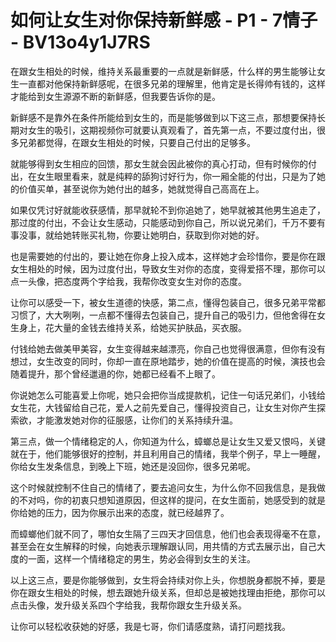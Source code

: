 # 如何让女生对你保持新鲜感 - P1 - 7情子 - BV13o4y1J7RS

在跟女生相处的时候，维持关系最重要的一点就是新鲜感，什么样的男生能够让女生一直都对他保持新鲜感呢，在很多兄弟的理解里，他肯定是长得帅有钱的，这样才能给到女生源源不断的新鲜感，但我要告诉你的是。

新鲜感不是靠外在条件所能给到女生的，而是能够做到以下这三点，那想要保持长期对女生的吸引，这期视频你可就要认真观看了，首先第一点，不要过度付出，很多兄弟都觉得，在跟女生相处的时候，只要自己付出的足够多。

就能够得到女生相应的回馈，那女生就会因此被你的真心打动，但有时候你的付出，在女生眼里看来，就是纯粹的舔狗讨好行为，你一厢全能的付出，只是为了她的价值买单，甚至说你为她付出的越多，她就觉得自己高高在上。

如果仅凭讨好就能收获感情，那早就轮不到你追她了，她早就被其他男生追走了，那过度的付出，不会让女生感动，只能感动到你自己，所以说兄弟们，千万不要有事没事，就给她转账买礼物，你要让她明白，获取到你对她的好。

也是需要她的付出的，要让她在你身上投入成本，这样她才会珍惜你，要是你在跟女生相处的时候，因为过度付出，导致女生对你的态度，变得爱搭不理，那你可以点一头像，把态度两个字给我，我帮你改变女生对你的态度。

让你可以感受一下，被女生道德的快感，第二点，懂得包装自己，很多兄弟平常都习惯了，大大咧咧，一点都不懂得去包装自己，提升自己的吸引力，但他舍得在女生身上，花大量的金钱去维持关系，给她买护肤品，买衣服。

付钱给她去做美甲美容，女生变得越来越漂亮，你自己也觉得很满意，但你有没有想过，女生改变的同时，你却一直在原地踏步，她的价值在提高的时候，演技也会随着提升，那个曾经邋遢的你，她都已经看不上眼了。

你说她怎么可能喜爱上你呢，她只会把你当成提款机，记住一句话兄弟们，小钱给女生花，大钱留给自己花，爱人之前先爱自己，懂得投资自己，让女生对你产生探索欲，才能激发她对你的征服感，让你们的关系持续升温。

第三点，做一个情绪稳定的人，你知道为什么，蟑螂总是让女生又爱又恨吗，关键就在于，他们能够很好的控制，并且利用自己的情绪，我举个例子，早上一睡醒，你给女生发条信息，到晚上下班，她还是没回你，很多兄弟呢。

这个时候就控制不住自己的情绪了，要去追问女生，为什么你不回我信息，是我做的不对吗，你的初衷只想知道原因，但这样的提问，在女生面前，她感受到的就是你给她的压力，因为你展示出来的态度，就已经越界了。

而蟑螂他们就不同了，哪怕女生隔了三四天才回信息，他们也会表现得毫不在意，甚至会在女生解释的时候，向她表示理解跟认同，用共情的方式去展示出，自己大度的一面，这样一个情绪稳定的男生，势必会得到女生的关注。

以上这三点，要是你能够做到，女生将会持续对你上头，你想脱身都脱不掉，要是你在跟女生相处的时候，想去跟她升级关系，但却总是被她找理由拒绝，那你可以点击头像，发升级关系四个字给我，我帮你跟女生升级关系。

让你可以轻松收获她的好感，我是七哥，你们请感度熟，请打问题找我。